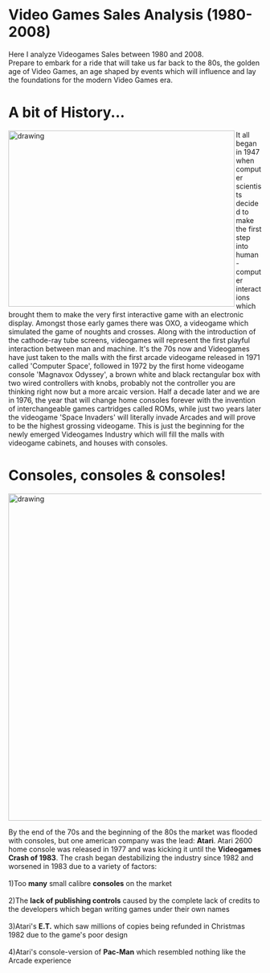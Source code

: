 # Video Games Sales Analysis (1980-2008)
Here I analyze Videogames Sales between 1980 and 2008. <br>
Prepare to embark for a ride that will take us far back to the 80s, the golden age of Video Games, an age shaped by events which will influence and lay the foundations for the modern Video Games era.

# A bit of History...
<img src="https://relor91.github.io/Lorenzo_Portfolio/images/Arcades.jpg" alt="drawing" height = "350" width="450" align="left"/><p>It all began in 1947 when computer scientists decided to make the first step into human-computer interactions which brought them to make
the very first interactive game with an electronic display. Amongst those early games there was OXO, a videogame which simulated the game of noughts and crosses.
Along with the introduction of the cathode-ray tube screens, videogames will represent the first playful interaction between man and machine.
It's the 70s now and Videogames have just taken to the malls with the first arcade videogame released in 1971 called 'Computer Space',
 followed in 1972 by the first home videogame console 'Magnavox Odyssey', a brown white and black rectangular box with two wired controllers with knobs, probably not the controller you are thinking right now but a more arcaic version.
Half a decade later and we are in 1976, the year that will change home consoles forever with the invention of interchangeable games cartridges called ROMs,
 while just two years later the videogame 'Space Invaders' will literally invade Arcades and will prove to be the highest grossing videogame.
This is just the beginning for the newly emerged Videogames Industry which will fill the malls with videogame cabinets, and houses with consoles.
 
 # Consoles, consoles & consoles!
 <img src="https://relor91.github.io/Lorenzo_Portfolio/images/Consoles%20Global%20Sales%20by%20Year.jpg" alt="drawing" height = "650" width="950" align="centre"/>
 <p>By the end of the 70s and the beginning of the 80s the market was flooded with consoles, but one american company was the lead: <strong>Atari</strong>.
Atari 2600 home console was released in 1977 and was kicking it until the <strong>Videogames Crash of 1983</strong>.
The crash began destabilizing the industry since 1982 and worsened in 1983 due to a variety of factors: </br> 
<br> 1)Too <strong>many</strong> small calibre <strong>consoles</strong> on the market</br>
<br> 2)The <strong>lack of publishing controls</strong> caused by the complete lack of credits to the developers which began writing games under
 their own names</br>
<br> 3)Atari's <strong>E.T.</strong> which saw millions of copies being refunded in Christmas 1982 due to the game's poor design</br>
<br> 4)Atari's console-version of <strong>Pac-Man</strong> which resembled nothing like the Arcade experience</br>

